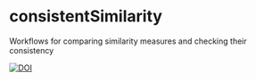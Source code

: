 # consistentSimilarity
Workflows for comparing similarity measures and checking their consistency



[![DOI](https://zenodo.org/badge/260246334.svg)](https://zenodo.org/badge/latestdoi/260246334)

